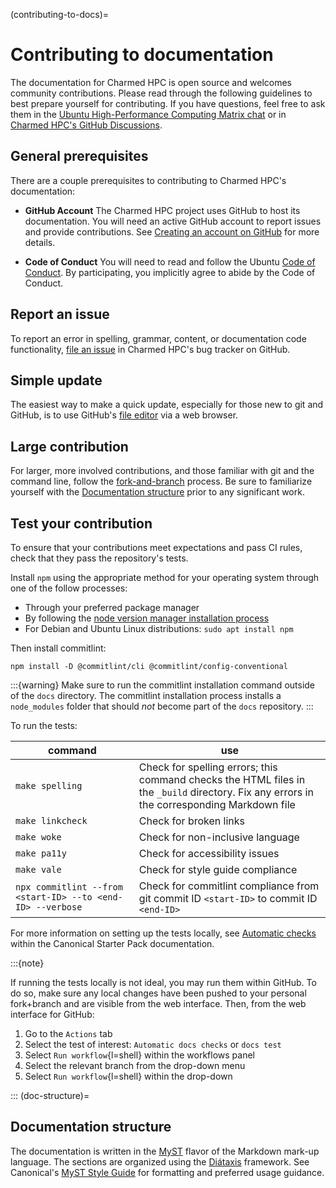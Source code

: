 (contributing-to-docs)=
# Contributing to documentation

The documentation for Charmed HPC is open source and welcomes community contributions. Please read through the following guidelines to best prepare yourself for contributing. If you have questions, feel free to ask them in the [Ubuntu High-Performance Computing Matrix chat](https://matrix.to/#/#hpc:ubuntu.com) or in [Charmed HPC's GitHub Discussions](https://github.com/orgs/charmed-hpc/discussions). 

## General prerequisites

There are a couple prerequisites to contributing to Charmed HPC's documentation:

* **GitHub Account** The Charmed HPC project uses GitHub to host its documentation. You will need an active GitHub account to report issues and provide contributions. See [Creating an account on GitHub](https://docs.github.com/en/get-started/start-your-journey/creating-an-account-on-github) for more details.

* **Code of Conduct** You will need to read and follow the Ubuntu [Code of Conduct](https://ubuntu.com/community/ethos/code-of-conduct). By participating, you implicitly agree to abide by the Code of Conduct.

## Report an issue

To report an error in spelling, grammar, content, or documentation code functionality, [file an issue](https://github.com/charmed-hpc/docs/issues) in Charmed HPC's bug tracker on GitHub.

## Simple update

The easiest way to make a quick update, especially for those new to git and GitHub, is to use GitHub's [file editor](https://docs.github.com/en/repositories/working-with-files/managing-files/editing-files#editing-files-in-another-users-repository) via a web browser. 

## Large contribution

For larger, more involved contributions, and those familiar with git and the command line, follow the [fork-and-branch](https://blog.scottlowe.org/2015/01/27/using-fork-branch-git-workflow/) process. Be sure to familiarize yourself with the [Documentation structure](doc-structure) prior to any significant work. 

## Test your contribution

To ensure that your contributions meet expectations and pass CI rules, check that they pass the repository's tests.

Install `npm` using the appropriate method for your operating system through one of the follow processes:
 * Through your preferred package manager
 * By following the [node version manager installation process](https://docs.npmjs.com/downloading-and-installing-node-js-and-npm#using-a-node-version-manager-to-install-nodejs-and-npm)
 * For Debian and Ubuntu Linux distributions: `sudo apt install npm`

Then install commitlint:

```shell
npm install -D @commitlint/cli @commitlint/config-conventional
```

:::{warning}
Make sure to run the commitlint installation command outside of the `docs` directory. The commitlint installation process installs a `node_modules` folder that should *not* become part of the `docs` repository.
:::

To run the tests:

| command  | use |
|---------|-----|
| `make spelling` | Check for spelling errors; this command checks the HTML files in the `_build` directory. Fix any errors in the corresponding Markdown file |
| `make linkcheck` | Check for broken links |
| `make woke` | Check for non-inclusive language |
| `make pa11y` | Check for accessibility issues |
| `make vale` | Check for style guide compliance | 
| `npx commitlint --from <start-ID> --to <end-ID> --verbose` | Check for commitlint compliance from git commit ID `<start-ID>` to commit ID `<end-ID>`|

For more information on setting up the tests locally, see [Automatic checks](https://canonical-starter-pack.readthedocs-hosted.com/latest/reference/automatic_checks/) within the Canonical Starter Pack documentation.

:::{note}

If running the tests locally is not ideal, you may run them within GitHub. To do so, make sure any local changes have been pushed to your personal fork+branch and are visible from the web interface. Then, from the web interface for GitHub:
1. Go to the `Actions` tab 
2. Select the test of interest: `Automatic docs checks` or `docs test`
3. Select `Run workflow`{l=shell} within the workflows panel
4. Select the relevant branch from the drop-down menu
5. Select `Run workflow`{l=shell} within the drop-down

:::
(doc-structure)=
## Documentation structure

The documentation is written in the [MyST](https://mystmd.org/) flavor of the Markdown mark-up language. The sections are organized using the [Diátaxis](https://diataxis.fr/) framework. See Canonical's [MyST Style Guide](https://canonical-starter-pack.readthedocs-hosted.com/latest/reference/style-guide-myst/#myst-style-guide) for formatting and preferred usage guidance. 


